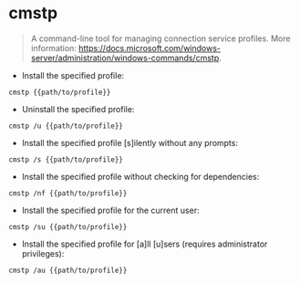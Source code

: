 # cmstp

> A command-line tool for managing connection service profiles.
> More information: <https://docs.microsoft.com/windows-server/administration/windows-commands/cmstp>.

- Install the specified profile:

`cmstp {{path/to/profile}}`

- Uninstall the specified profile:

`cmstp /u {{path/to/profile}}`

- Install the specified profile [s]ilently without any prompts:

`cmstp /s {{path/to/profile}}`

- Install the specified profile without checking for dependencies:

`cmstp /nf {{path/to/profile}}`

- Install the specified profile for the current user:

`cmstp /su {{path/to/profile}}`

- Install the specified profile for [a]ll [u]sers (requires administrator privileges):

`cmstp /au {{path/to/profile}}`
